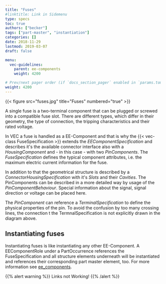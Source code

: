 ```yaml
---
title: "Fuses"
#linktitle: Link in Sidemenu
type: specs
toc: true
authors: ["becker"]
tags: ["part-master", "instantiation"]
categories: []
date: 2018-11-29
lastmod: 2019-03-07
draft: false

menu:
  vec-guidelines:
    parent: ee-components
    weight: 4200

# Prev/next pager order (if `docs_section_pager` enabled in `params.toml`)
weight: 4200
---
```

{{< figure src="fuses.jpg" title="Fuses" numbered="true" >}}

A single fuse is a two-terminal component that can be plugged or screwed into a compatible fuse slot. There are different types, which differ in their geometry, the type of connection, the tripping characteristics and their rated voltage.

In VEC a fuse is handled as a EE-Component and that is why the  {{< vec-class FuseSpecification >}} extends the *EEComponentSpecification* and describes it's the available connector interface also with a *HousingComponent* and - in this case - with two *PinComponents*. The *FuseSpecification* defines the typical component attributes, i.e. the maximum electric current information for the fuse.

In addition to that the geometrical structure is described by a *ConnectorHousingSpecification* with it's *Slots* and their *Cavities*. The PinComponents can be described in a more detailed way by usage of the *PinComponentBehaviour*. Special information about the signal, signal direction or voltage can be placed here.

The *PinComponent* can reference a *TerminalSpecification* to define the physical properties of the pin. To avoid the confusion by too many crossing lines, the connection t the TermnalSpecification is not explicitly drawn in the diagram above.

## Instantiating fuses 

Instantiating fuses is like instantiating any other EE-Component. A EEComponentRole under a PartOccurrence references the FuseSpecification and all structure elements underneath will be instantiated and references their corresponding part master element, too. For more information see [ee_components]( ee_components.md ).

{{% alert warning %}}
Links not Working!
{{% /alert %}}